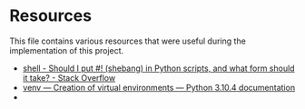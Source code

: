# Resources

This file contains various resources that were useful during the implementation of this project.

- [shell - Should I put #! (shebang) in Python scripts, and what form should it take? - Stack Overflow](https://stackoverflow.com/questions/6908143/should-i-put-shebang-in-python-scripts-and-what-form-should-it-take)
- [venv — Creation of virtual environments — Python 3.10.4 documentation](https://docs.python.org/3/library/venv.html)
- 
